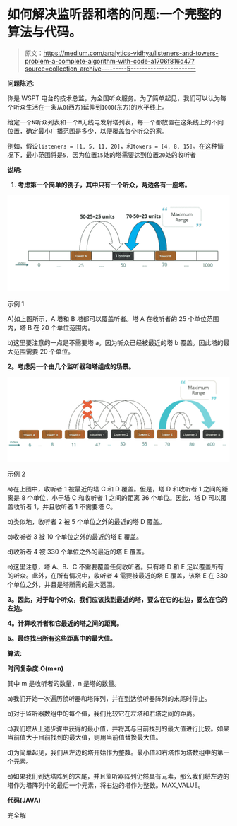 # 如何解决监听器和塔的问题:一个完整的算法与代码。

> 原文：<https://medium.com/analytics-vidhya/listeners-and-towers-problem-a-complete-algorithm-with-code-a1706f816d47?source=collection_archive---------5----------------------->

**问题陈述:**

你是 WSPT 电台的技术总监，为全国听众服务。为了简单起见，我们可以认为每个听众生活在一条从`0`(西方)延伸到`1000`(东方)的水平线上。

给定一个`N`听众列表和一个`M`无线电发射塔列表，每一个都放置在这条线上的不同位置，确定最小广播范围是多少，以便覆盖每个听众的家。

例如，假设`listeners = [1, 5, 11, 20]`，和`towers = [4, 8, 15]`。在这种情况下，最小范围将是`5`，因为位置`15`处的塔需要达到位置`20`处的收听者

**说明:**

1.  **考虑第一个简单的例子，其中只有一个听众，两边各有一座塔。**

![](img/7951a41ada241b38a2fb2f8e12bfac1f.png)

示例 1

A)如上图所示，A 塔和 B 塔都可以覆盖听者。塔 A 在收听者的 25 个单位范围内，塔 B 在 20 个单位范围内。

b)这里要注意的一点是不需要塔 a。因为听众已经被最近的塔 b 覆盖。因此塔的最大范围需要 20 个单位。

**2。考虑另一个由几个监听器和塔组成的场景。**

![](img/085f1072bc7dd0a21e7b434006b08085.png)

示例 2

a)在上图中，收听者 1 被最近的塔 C 和 D 覆盖。但是，塔 D 和收听者 1 之间的距离是 8 个单位，小于塔 C 和收听者 1 之间的距离 36 个单位。因此，塔 D 可以覆盖收听者 1，并且收听者 1 不需要塔 C。

b)类似地，收听者 2 被 5 个单位之外的最近的塔 D 覆盖。

c)收听者 3 被 10 个单位之外的最近的塔 E 覆盖。

d)收听者 4 被 330 个单位之外的最近的塔 E 覆盖。

e)这里注意，塔 A、B、C 不需要覆盖任何收听者。只有塔 D 和 E 足以覆盖所有的听众。此外，在所有情况中，收听者 4 需要被最近的塔 E 覆盖，该塔 E 在 330 个单位之外，并且是塔所需的最大范围。

**3。因此，对于每个听众，我们应该找到最近的塔，要么在它的右边，要么在它的左边。**

**4。计算收听者和它最近的塔之间的距离。**

**5。最终找出所有这些距离中的最大值。**

**算法:**

**时间复杂度:O(m+n)**

其中 m 是收听者的数量，n 是塔的数量。

a)我们开始一次遍历侦听器和塔阵列，并在到达侦听器阵列的末尾时停止。

b)对于监听器数组中的每个值，我们比较它在左塔和右塔之间的距离。

c)我们取从上述步骤中获得的最小值，并将其与目前找到的最大值进行比较。如果当前值大于目前找到的最大值，则用当前值替换最大值。

d)为简单起见，我们从左边的塔开始作为整数。最小值和右塔作为塔数组中的第一个元素。

e)如果我们到达塔阵列的末尾，并且监听器阵列仍然具有元素，那么我们将左边的塔作为塔阵列中的最后一个元素，将右边的塔作为整数。MAX_VALUE。

**代码(JAVA)**

完全解